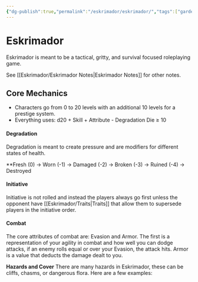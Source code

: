 ```yaml
---
{"dg-publish":true,"permalink":"/eskrimador/eskrimador/","tags":["gardenEntry"]}
---
```


# Eskrimador
Eskrimador is meant to be a tactical, gritty, and survival focused roleplaying game.

See [[Eskrimador/Eskrimador Notes\|Eskrimador Notes]] for other notes.
## Core Mechanics

- Characters go from 0 to 20 levels with an additional 10 levels for a prestige system.
- Everything uses: d20 + Skill + Attribute - Degradation Die ≥ 10

#### Degradation
Degradation is meant to create pressure and are modifiers for different states of health.

**Fresh (0) → Worn (-1) → Damaged (-2) → Broken (-3) → Ruined (-4) → Destroyed

#### Initiative
Initiative is not rolled and instead the players always go first unless the opponent have [[Eskrimador/Traits\|Traits]] that allow them to supersede players in the initiative order.

#### Combat
The core attributes of combat are: Evasion and Armor. The first is a representation of your agility in combat and how well you can dodge attacks, if an enemy rolls equal or over your Evasion, the attack hits. Armor is a value that deducts the damage dealt to you.

**Hazards and Cover**
There are many hazards in Eskrimador, these can be cliffs, chasms, or dangerous flora. Here are a few examples:

